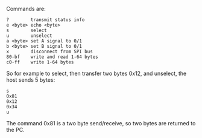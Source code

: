 
Commands are:

    ?        transmit status info
    e <byte> echo <byte>
    s        select
    u        unselect
    a <byte> set A signal to 0/1
    b <byte> set B signal to 0/1
    x        disconnect from SPI bus
    80-bf    write and read 1-64 bytes
    c0-ff    write 1-64 bytes

So for example to select, then transfer two bytes 0x12, and unselect, the host sends 5 bytes:

    s
    0x81
    0x12
    0x34
    u

The command 0x81 is a two byte send/receive, so two bytes are returned to the PC.

